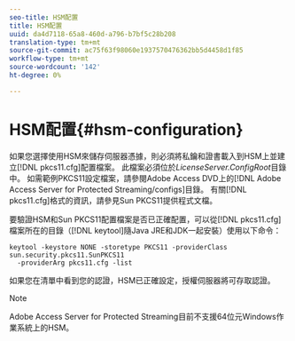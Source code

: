 ```yaml
---
seo-title: HSM配置
title: HSM配置
uuid: da4d7118-65a8-460d-a796-b7bf5c28b208
translation-type: tm+mt
source-git-commit: ac75f63f98060e1937570476362bb5d4458d1f85
workflow-type: tm+mt
source-wordcount: '142'
ht-degree: 0%

---
```



# HSM配置{#hsm-configuration}

如果您選擇使用HSM來儲存伺服器憑據，則必須將私鑰和證書載入到HSM上並建立[!DNL pkcs11.cfg]配置檔案。 此檔案必須位於&#x200B;*LicenseServer.ConfigRoot*&#x200B;目錄中。 如需範例PKCS11設定檔案，請參閱Adobe Access DVD上的[!DNL Adobe Access Server for Protected Streaming/configs]目錄。 有關[!DNL pkcs11.cfg]格式的資訊，請參見Sun PKCS11提供程式文檔。

要驗證HSM和Sun PKCS11配置檔案是否已正確配置，可以從[!DNL pkcs11.cfg]檔案所在的目錄（[!DNL keytool]隨Java JRE和JDK一起安裝）使用以下命令：

```
keytool -keystore NONE -storetype PKCS11 -providerClass sun.security.pkcs11.SunPKCS11 
  -providerArg pkcs11.cfg -list
```

如果您在清單中看到您的認證，HSM已正確設定，授權伺服器將可存取認證。

>[!NOTE]
>
>Adobe Access Server for Protected Streaming目前不支援64位元Windows作業系統上的HSM。
